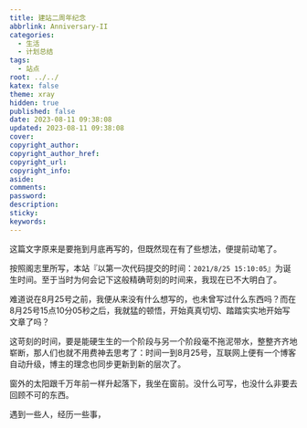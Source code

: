 ```yaml
---
title: 建站二周年纪念
abbrlink: Anniversary-II
categories:
  - 生活
  - 计划总结
tags:
  - 站点
root: ../../
katex: false
theme: xray
hidden: true
published: false
date: 2023-08-11 09:38:08
updated: 2023-08-11 09:38:08
cover:
copyright_author:
copyright_author_href:
copyright_url:
copyright_info:
aside:
comments:
password:
description:
sticky:
keywords:
---
```


这篇文字原来是要拖到月底再写的，但既然现在有了些想法，便提前动笔了。


按照阁志里所写，本站『以第一次代码提交的时间：`2021/8/25 15:10:05`』为诞生时间。至于当时为何会记下这般精确苛刻的时间来，我现在已不大明白了。

难道说在8月25号之前，我便从来没有什么想写的，也未曾写过什么东西吗？而在8月25号15点10分05秒之后，我就猛的顿悟，开始真真切切、踏踏实实地开始写文章了吗？

这苛刻的时间，要是能硬生生的一个阶段与另一个阶段毫不拖泥带水，整整齐齐地崭断，那人们也就不用费神去思考了：时间一到8月25号，互联网上便有一个博客自动升级，博主的理念也同步更新到新的层次了。

窗外的太阳跟千万年前一样升起落下，我坐在窗前。没什么可写，也没什么非要去回顾不可的东西。

遇到一些人，经历一些事，


